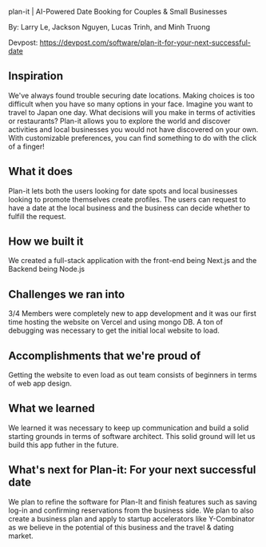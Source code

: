 plan-it | AI-Powered Date Booking for Couples & Small Businesses

By: Larry Le, Jackson Nguyen, Lucas Trinh, and Minh Truong

Devpost: https://devpost.com/software/plan-it-for-your-next-successful-date

## Inspiration
We've always found trouble securing date locations. Making choices is too difficult when you have so many options in your face. Imagine you want to travel to Japan one day. What decisions will you make in terms of activities or restaurants? Plan-it allows you to explore the world and discover activities and local businesses you would not have discovered on your own. With customizable preferences, you can find something to do with the click of a finger!

## What it does
Plan-it lets both the users looking for date spots and local businesses looking to promote themselves create profiles. The users can request to have a date at the local business and the business can decide whether to fulfill the request.

## How we built it
We created a full-stack application with the front-end being Next.js and the Backend being Node.js

## Challenges we ran into
3/4 Members were completely new to app development and it was our first time hosting the website on Vercel and using mongo DB. A ton of debugging was necessary to get the initial local website to load.

## Accomplishments that we're proud of
Getting the website to even load as out team consists of beginners in terms of web app design.

## What we learned
We learned it was necessary to keep up communication and build a solid starting grounds in terms of software architect. This solid ground will let us build this app futher in the future.

## What's next for Plan-it: For your next successful date
We plan to refine the software for Plan-It and finish features such as saving log-in and confirming reservations from the business side. We plan to also create a business plan and apply to startup accelerators like Y-Combinator as we believe in the potential of this business and the travel & dating market.

